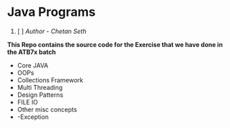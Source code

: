 # Java Programs

 1. [ ] _Author - Chetan Seth_

**This Repo contains the source code for the Exercise that we have done in the ATB7x batch**

* Core JAVA
* OOPs
* Collections Framework
* Multi Threading
* Design Patterns
* FILE IO
* Other misc concepts
* -Exception
